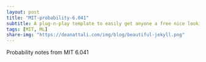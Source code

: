 ```yaml
---
layout: post
title: "MIT-probability-6.041"
subtitle: A plug-n-play template to easily get anyone a free nice looking site (same theme as this one) quickly
tags: [MIT, ML]
share-img: "https://deanattali.com/img/blog/beautiful-jekyll.png"
---
```


Probability notes from MIT 6.041
